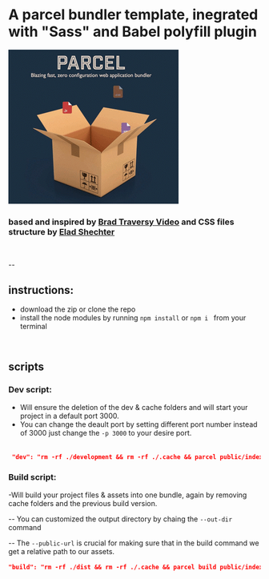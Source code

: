 # A parcel bundler template, inegrated with "Sass" and Babel polyfill plugin

![pacrel image](./src/assets/images/parcelBg.gif)

### based and inspired by [Brad Traversy Video](https://www.youtube.com/watch?v=8rD9amRSOQY&list=PLLDPbs5wkrIJ-L4VXSwKjd19Zq0ZoT53u&index=31) and CSS files structure by [Elad Shechter](https://www.youtube.com/watch?v=HjJEcZDmHM4)

<br>

--

## instructions:

- download the zip or clone the repo
- install the node modules by running `npm install` or `npm i ` from your terminal

<br>

## scripts

### Dev script:

- Will ensure the deletion of the dev & cache folders and will start your project in a default port 3000.
- You can change the deault port by setting different port number instead of 3000 just change the `-p 3000` to your desire port.

```json

 "dev": "rm -rf ./development && rm -rf ./.cache && parcel public/index.html --out-dir development -p 3000"

```

### Build script:

-Will build your project files & assets into one bundle, again by removing cache folders and the previous build version.

-- You can customized the output directory by chaing the `--out-dir` command

-- The `--public-url` is crucial for making sure that in the build command we get a relative path to our assets.

```json
"build": "rm -rf ./dist && rm -rf ./.cache && parcel build public/index.html --out-dir dist --public-url ./"
```
